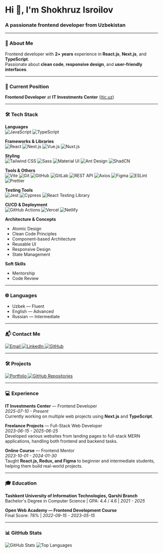 <h1 align="left">Hi 👋, I'm Shokhruz Isroilov</h1>
<h3 align="left">A passionate frontend developer from Uzbekistan</h3>

---

### 📝 About Me
Frontend developer with **2+ years** experience in **React.js**, **Next.js**, and **TypeScript**.  
Passionate about **clean code**, **responsive design**, and **user-friendly interfaces**.

---

### 💼 Current Position
**Frontend Developer** at **IT Investments Center** ([itic.uz](https://itic.uz))

---

### 🛠 Tech Stack  

**Languages**  
![JavaScript](https://img.shields.io/badge/JavaScript-ES6+-yellow?style=for-the-badge&logo=javascript&logoColor=black) 
![TypeScript](https://img.shields.io/badge/TypeScript-blue?style=for-the-badge&logo=typescript&logoColor=white)  

**Frameworks & Libraries**  
![React](https://img.shields.io/badge/React.js-61DAFB?style=for-the-badge&logo=react&logoColor=black) 
![Next.js](https://img.shields.io/badge/Next.js-000000?style=for-the-badge&logo=next.js&logoColor=white) 
![Vue.js](https://img.shields.io/badge/Vue.js-42b883?style=for-the-badge&logo=vue.js&logoColor=white) 
![Nuxt.js](https://img.shields.io/badge/Nuxt.js-00DC82?style=for-the-badge&logo=nuxt.js&logoColor=white)  

**Styling**  
![Tailwind CSS](https://img.shields.io/badge/TailwindCSS-38B2AC?style=for-the-badge&logo=tailwindcss&logoColor=white) 
![Sass](https://img.shields.io/badge/SCSS-CC6699?style=for-the-badge&logo=sass&logoColor=white) 
![Material UI](https://img.shields.io/badge/Material--UI-007FFF?style=for-the-badge&logo=mui&logoColor=white) 
![Ant Design](https://img.shields.io/badge/Ant--Design-0170FE?style=for-the-badge&logo=antdesign&logoColor=white) 
![ShadCN](https://img.shields.io/badge/ShadCN-black?style=for-the-badge)  

**Tools & Others**  
![Vite](https://img.shields.io/badge/Vite-646CFF?style=for-the-badge&logo=vite&logoColor=white) 
![Git](https://img.shields.io/badge/Git-F05032?style=for-the-badge&logo=git&logoColor=white) 
![GitHub](https://img.shields.io/badge/GitHub-181717?style=for-the-badge&logo=github&logoColor=white) 
![GitLab](https://img.shields.io/badge/GitLab-FC6D26?style=for-the-badge&logo=gitlab&logoColor=white) 
![REST API](https://img.shields.io/badge/REST--API-009688?style=for-the-badge) 
![Axios](https://img.shields.io/badge/Axios-5A29E4?style=for-the-badge) 
![Figma](https://img.shields.io/badge/Figma-F24E1E?style=for-the-badge&logo=figma&logoColor=white) 
![ESLint](https://img.shields.io/badge/ESLint-4B32C3?style=for-the-badge&logo=eslint&logoColor=white) 
![Prettier](https://img.shields.io/badge/Prettier-F7B93E?style=for-the-badge&logo=prettier&logoColor=black)  

**Testing Tools**  
![Jest](https://img.shields.io/badge/Jest-C21325?style=for-the-badge&logo=jest&logoColor=white) 
![Cypress](https://img.shields.io/badge/Cypress-17202C?style=for-the-badge&logo=cypress&logoColor=white) 
![React Testing Library](https://img.shields.io/badge/React--Testing--Library-E33332?style=for-the-badge)  

**CI/CD & Deployment**  
![GitHub Actions](https://img.shields.io/badge/GitHub--Actions-2088FF?style=for-the-badge&logo=githubactions&logoColor=white) 
![Vercel](https://img.shields.io/badge/Vercel-000000?style=for-the-badge&logo=vercel&logoColor=white) 
![Netlify](https://img.shields.io/badge/Netlify-00C7B7?style=for-the-badge&logo=netlify&logoColor=white)  

**Architecture & Concepts**  
- Atomic Design  
- Clean Code Principles  
- Component-based Architecture  
- Reusable UI  
- Responsive Design  
- State Management  

**Soft Skills**  
- Mentorship  
- Code Review  


---

### 🌐 Languages
- Uzbek — Fluent
- English — Advanced
- Russian — Intermediate

---

### 📬 Contact Me
<p align="left">
  <a href="mailto:isroilovshokhruz@gmail.com" target="_blank">
    <img src="https://img.shields.io/badge/Email-D14836?style=for-the-badge&logo=gmail&logoColor=white" alt="Email" />
  </a>
  <a href="https://www.linkedin.com/in/shokhruzisroilov/" target="_blank">
    <img src="https://img.shields.io/badge/LinkedIn-0A66C2?style=for-the-badge&logo=linkedin&logoColor=white" alt="LinkedIn" />
  </a>
  <a href="https://github.com/shokhruzisroilov" target="_blank">
    <img src="https://img.shields.io/badge/GitHub-181717?style=for-the-badge&logo=github&logoColor=white" alt="GitHub" />
  </a>
</p>

---

### 🛠 Projects
<p align="left">
  <a href="https://www.shokhruzisroilov.uz/portfolio" target="_blank">
    <img src="https://img.shields.io/badge/Portfolio-0A66C2?style=for-the-badge&logo=vercel&logoColor=white" alt="Portfolio" />
  </a>
  <a href="https://github.com/shokhruzisroilov?tab=repositories" target="_blank">
    <img src="https://img.shields.io/badge/GitHub-181717?style=for-the-badge&logo=github&logoColor=white" alt="GitHub Repositories" />
  </a>
</p>

---

### 💻 Experience

**IT Investments Center** — Frontend Developer  
*2025-07-10 - Present*  
Currently working on multiple web projects using **Next.js** and **TypeScript**.

**Freelance Projects** — Full-Stack Web Developer  
*2023-06-15 - 2025-06-25*  
Developed various websites from landing pages to full-stack MERN applications, handling both frontend and backend tasks.

**Online Course** — Frontend Mentor  
*2023-10-01 - 2024-01-30*  
Taught **React.js, Redux, and Figma** to beginner and intermediate students, helping them build real-world projects.

---

### 🎓 Education

**Tashkent University of Information Technologies, Qarshi Branch**  
Bachelor's Degree in Computer Science | GPA: 4.4 / 4.6 | *2021 - 2025*

**Open Web Academy — Frontend Development Course**  
Final Score: 78% | *2022-09-15 - 2023-05-15*

---

### 📊 GitHub Stats
<p align="left">
  <img src="https://github-readme-stats.vercel.app/api?username=shokhruzisroilov&show_icons=true&theme=radical" alt="GitHub Stats" />
  <img src="https://github-readme-stats.vercel.app/api/top-langs?username=shokhruzisroilov&show_icons=true&layout=compact&theme=radical" alt="Top Languages" />
</p>
